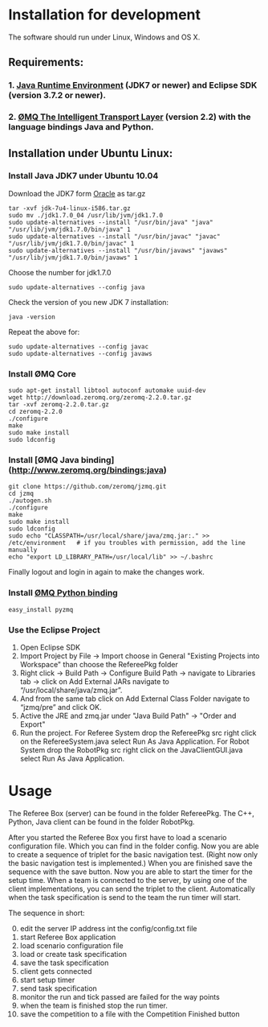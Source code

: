 # Installation for development

The software should run under Linux, Windows and OS X.

## Requirements: 
### 1. [Java Runtime Environment](http://www.oracle.com/technetwork/java/javase/downloads/index.html) (JDK7 or newer) and Eclipse SDK (version 3.7.2 or newer).
### 2. [ØMQ The Intelligent Transport Layer](http://www.zeromq.or) (version 2.2) with the language bindings Java and Python.

## Installation under Ubuntu Linux: 
### Install Java JDK7 under Ubuntu 10.04
Download the JDK7 form [Oracle](http://www.oracle.com/technetwork/java/javase/downloads/index.html) as tar.gz

    tar -xvf jdk-7u4-linux-i586.tar.gz
    sudo mv ./jdk1.7.0_04 /usr/lib/jvm/jdk1.7.0
    sudo update-alternatives --install "/usr/bin/java" "java" "/usr/lib/jvm/jdk1.7.0/bin/java" 1
    sudo update-alternatives --install "/usr/bin/javac" "javac" "/usr/lib/jvm/jdk1.7.0/bin/javac" 1
    sudo update-alternatives --install "/usr/bin/javaws" "javaws" "/usr/lib/jvm/jdk1.7.0/bin/javaws" 1

Choose the number for jdk1.7.0

    sudo update-alternatives --config java

Check the version of you new JDK 7 installation:

    java -version

Repeat the above for:

    sudo update-alternatives --config javac
    sudo update-alternatives --config javaws


### Install ØMQ Core
    sudo apt-get install libtool autoconf automake uuid-dev
    wget http://download.zeromq.org/zeromq-2.2.0.tar.gz
    tar -xvf zeromq-2.2.0.tar.gz
    cd zeromq-2.2.0
    ./configure
    make
    sudo make install
    sudo ldconfig


### Install [ØMQ Java binding] (http://www.zeromq.org/bindings:java)
    git clone https://github.com/zeromq/jzmq.git
    cd jzmq
    ./autogen.sh
    ./configure
    make
    sudo make install
    sudo ldconfig
    sudo echo "CLASSPATH=/usr/local/share/java/zmq.jar:." >> /etc/environment   # if you troubles with permission, add the line manually
    echo "export LD_LIBRARY_PATH=/usr/local/lib" >> ~/.bashrc
    
Finally logout and login in again to make the changes work.


### Install [ØMQ Python binding](http://www.zeromq.org/bindings:python)
    easy_install pyzmq


### Use the Eclipse Project

1. Open Eclipse SDK 
2. Import Project by File -> Import choose in General "Existing Projects into Workspace" than choose the RefereePkg folder
3. Right click -> Build Path -> Configure Build Path -> navigate to Libraries tab -> click on Add External JARs navigate to “/usr/local/share/java/zmq.jar”.
4. And from the same tab click on Add External Class Folder navigate to “jzmq/pre” and click OK.
5. Active the JRE and zmq.jar under "Java Build Path" -> "Order and Export"
6. Run the project. For Referee System drop the RefereePkg src right click on the RefereeSystem.java select Run As Java Application. For Robot System drop the RobotPkg src right click on the JavaClientGUI.java select Run As Java Application.


# Usage

The Referee Box (server) can be found in the folder RefereePkg.
The C++, Python, Java client can be found in the folder RobotPkg.


After you started the Referee Box you first have to load a scenario configuration file. Which you can find in the folder config. Now you are able to create a sequence of triplet for the basic navigation test. (Right now only the basic navigation test is implemented.) When you are finished save the sequence with the save button. Now you are able to start the timer for the setup time. 
When a team is connected to the server, by using one of the client implementations, you can send the triplet to the client. Automatically when the task specification is send to the team the run timer will start.

The sequence in short:

0. edit the server IP address int the config/config.txt file
1. start Referee Box application
2. load scenario configuration file
3. load or create task specification
4. save the task specification
5. client gets connected
6. start setup timer
7. send task specification
8. monitor the run and tick passed are failed for the way points
9. when the team is finished stop the run timer.
10. save the competition to a file with the Competition Finished button

